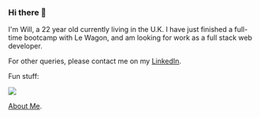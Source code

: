 ### Hi there 👋

<!--
**wvala/wvala** is a ✨ _special_ ✨ repository because its `README.md` (this file) appears on your GitHub profile.

Here are some ideas to get you started:

- 🔭 I’m currently working on ...
- 🌱 I’m currently learning ...
- 👯 I’m looking to collaborate on ...
- 🤔 I’m looking for help with ...
- 💬 Ask me about ...
- 📫 How to reach me: ...
- 😄 Pronouns: ...
- ⚡ Fun fact: ...
-->

I'm Will, a 22 year old currently living in the U.K. I have just finished a full-time bootcamp with Le Wagon, and am looking for work as a full stack web developer. 

For other queries, please contact me on my <a href="https://www.linkedin.com/in/wva/">LinkedIn</a>.

Fun stuff:

<a href="https://www.codewars.com/users/wva"><img src="https://www.codewars.com/users/wva/badges/large"></a>

<a href="https://wvala.github.io/profile/">About Me</a>.
